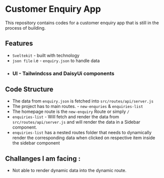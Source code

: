 # Customer Enquiry App 
This repository contains codes for a customer enquiry app that is still in the process of building.

## Features 
- `Sveltekit` - built with technology
- `json file` i.e - `enquiry.json` to handle data
-  ### UI  - Tailwindcss and  DaisyUi components

## Code Structure
- The data from `enquiry.json` is fetched into `src/routes/api/server.js`
- The project has to main routes. - `new-enquries` & `enquiries-list`
- The homepage route is the `new-enquiry` Route or simply `/`
- `enquiries-list` - Will fetch and render the data from `src/routes/api/server.js` and will render the data in a Sidebar component.
- `enquiries-list` has a nested routes folder that needs to dynamically render the corresponding data when clicked on respective item inside the sidebar component

## Challanges I am facing :

- Not able to render dynamic data into the dynamic route.
  


